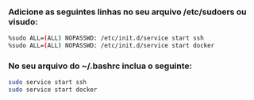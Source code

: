 ### Adicione as seguintes linhas no seu arquivo /etc/sudoers ou  visudo:
```sh
%sudo ALL=(ALL) NOPASSWD: /etc/init.d/service start ssh
%sudo ALL=(ALL) NOPASSWD: /etc/init.d/service start docker

```
### No seu arquivo do ~/.bashrc inclua o seguinte:

```sh
sudo service start ssh
sudo service start docker
```
